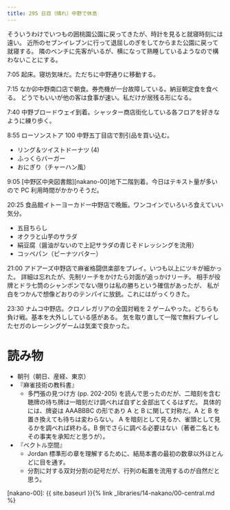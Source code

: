 ```yaml
---
title: 295 日目（晴れ）中野で休息
---
```


そういうわけでいつもの囲桃園公園に戻ってきたが、時計を見ると就寝時刻には遠い。
近所のセブンイレブンに行って退屈しのぎをしてからまた公園に戻って就寝する。
隣のベンチに先客がいるが、横になって熟睡しているようなので構わないことにする。

7:05 起床。寝坊気味だ。ただちに中野通りに移動する。

7:15 なか卯中野南口店で朝食。券売機が一台故障している。納豆朝定食を食べる。
どうでもいいが他の客は食事が速い。私だけが居残る形になる。

7:40 中野ブロードウェイ到着。シャッター商店街化している各フロアを好きなように練り歩く。

8:55 ローソンストア 100 中野五丁目店で割引品を買い込む。

* リング＆ツイストドーナツ (4)
* ふっくらバーガー
* おにぎり（チャーハン風）

9:05 [中野区中央図書館][nakano-00]地下二階到着。今日はテキスト量が多いので PC 利用時間がかかりそうだ。

20:25 食品館イトーヨーカドー中野店で晩飯。ワンコインでいろいろ食えていい気分。

* 五目ちらし
* オクラと山芋のサラダ
* 絹豆腐（醤油がないので上記サラダの青じそドレッシングを流用）
* コッペパン（ピーナツバター）

21:00 アドアーズ中野店で麻雀格闘倶楽部をプレイ。いつも以上にツキが細かった。
詳細は忘れたが、先制リーチをかけたら対面が追っかけリーチ。
相手が役牌とドラ七筒のシャンポンでない限りは私の勝ちという確信があったが、
私が白をつかんで想像どおりのテンパイに放銃。これにはがっくりきた。

23:30 ナムコ中野店。クロノレガリアの全国対戦を 2 ゲームやった。どちらも負け戦。基本を大外ししている感がある。
気を取り直して一階で無料プレイしたセガのレーシングゲームは気楽で良かった。

# 読み物

* 朝刊（朝日、産経、東京）
* 『麻雀技術の教科書』
  * 多門張の見つけ方 (pp. 202-205) を読んで思ったのだが、二暗刻を含む聴牌の待ち牌は一暗刻だけ調べれば自ずと全部出てくるはずだ。
    具体的には、牌姿は AAABBBC の形であり A と B に関して対称だ。A と B を置き換えても待ちは変わらない。
    A を暗刻として見るか、雀頭として見るかを調べれば終わる。B 側でさらに調べる必要はない（著者二名ともその事実を承知だと思うが）。
* 『ベクトル空間』
  * Jordan 標準形の章を理解するために、結局本書の最初の数章以外ほとんどに目を通す。
  * 分割に対する双対分割の記号だが、行列の転置を流用するのが自然だと思う。

[nakano-00]: {{ site.baseurl }}{% link _libraries/14-nakano/00-central.md %}
